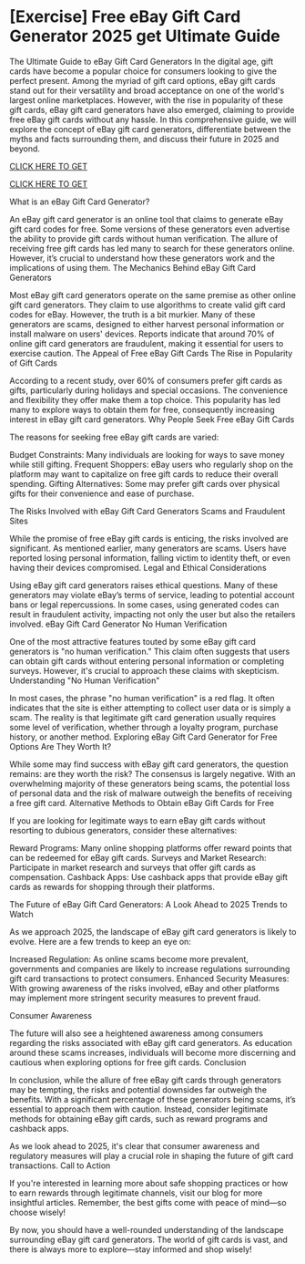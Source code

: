 # [Exercise] Free eBay Gift Card Generator 2025 get Ultimate Guide

The Ultimate Guide to eBay Gift Card Generators In the digital age, gift cards have become a popular choice for consumers looking to give the perfect present. Among the myriad of gift card options, eBay gift cards stand out for their versatility and broad acceptance on one of the world's largest online marketplaces. However, with the rise in popularity of these gift cards, eBay gift card generators have also emerged, claiming to provide free eBay gift cards without any hassle. In this comprehensive guide, we will explore the concept of eBay gift card generators, differentiate between the myths and facts surrounding them, and discuss their future in 2025 and beyond. 


[CLICK HERE TO GET](https://appbitly.com/get-free-Gift-card)

[CLICK HERE TO GET](https://appbitly.com/get-free-Gift-card)

What is an eBay Gift Card Generator?

An eBay gift card generator is an online tool that claims to generate eBay gift card codes for free. Some versions of these generators even advertise the ability to provide gift cards without human verification. The allure of receiving free gift cards has led many to search for these generators online. However, it’s crucial to understand how these generators work and the implications of using them. The Mechanics Behind eBay Gift Card Generators

Most eBay gift card generators operate on the same premise as other online gift card generators. They claim to use algorithms to create valid gift card codes for eBay. However, the truth is a bit murkier. Many of these generators are scams, designed to either harvest personal information or install malware on users' devices. Reports indicate that around 70% of online gift card generators are fraudulent, making it essential for users to exercise caution. The Appeal of Free eBay Gift Cards The Rise in Popularity of Gift Cards

According to a recent study, over 60% of consumers prefer gift cards as gifts, particularly during holidays and special occasions. The convenience and flexibility they offer make them a top choice. This popularity has led many to explore ways to obtain them for free, consequently increasing interest in eBay gift card generators. Why People Seek Free eBay Gift Cards

The reasons for seeking free eBay gift cards are varied:

Budget Constraints: Many individuals are looking for ways to save money while still gifting. Frequent Shoppers: eBay users who regularly shop on the platform may want to capitalize on free gift cards to reduce their overall spending. Gifting Alternatives: Some may prefer gift cards over physical gifts for their convenience and ease of purchase.

The Risks Involved with eBay Gift Card Generators Scams and Fraudulent Sites

While the promise of free eBay gift cards is enticing, the risks involved are significant. As mentioned earlier, many generators are scams. Users have reported losing personal information, falling victim to identity theft, or even having their devices compromised. Legal and Ethical Considerations

Using eBay gift card generators raises ethical questions. Many of these generators may violate eBay’s terms of service, leading to potential account bans or legal repercussions. In some cases, using generated codes can result in fraudulent activity, impacting not only the user but also the retailers involved. eBay Gift Card Generator No Human Verification

One of the most attractive features touted by some eBay gift card generators is "no human verification." This claim often suggests that users can obtain gift cards without entering personal information or completing surveys. However, it's crucial to approach these claims with skepticism. Understanding "No Human Verification"

In most cases, the phrase "no human verification" is a red flag. It often indicates that the site is either attempting to collect user data or is simply a scam. The reality is that legitimate gift card generation usually requires some level of verification, whether through a loyalty program, purchase history, or another method. Exploring eBay Gift Card Generator for Free Options Are They Worth It?

While some may find success with eBay gift card generators, the question remains: are they worth the risk? The consensus is largely negative. With an overwhelming majority of these generators being scams, the potential loss of personal data and the risk of malware outweigh the benefits of receiving a free gift card. Alternative Methods to Obtain eBay Gift Cards for Free

If you are looking for legitimate ways to earn eBay gift cards without resorting to dubious generators, consider these alternatives:

Reward Programs: Many online shopping platforms offer reward points that can be redeemed for eBay gift cards. Surveys and Market Research: Participate in market research and surveys that offer gift cards as compensation. Cashback Apps: Use cashback apps that provide eBay gift cards as rewards for shopping through their platforms.

The Future of eBay Gift Card Generators: A Look Ahead to 2025 Trends to Watch

As we approach 2025, the landscape of eBay gift card generators is likely to evolve. Here are a few trends to keep an eye on:

Increased Regulation: As online scams become more prevalent, governments and companies are likely to increase regulations surrounding gift card transactions to protect consumers. Enhanced Security Measures: With growing awareness of the risks involved, eBay and other platforms may implement more stringent security measures to prevent fraud.

Consumer Awareness

The future will also see a heightened awareness among consumers regarding the risks associated with eBay gift card generators. As education around these scams increases, individuals will become more discerning and cautious when exploring options for free gift cards. Conclusion

In conclusion, while the allure of free eBay gift cards through generators may be tempting, the risks and potential downsides far outweigh the benefits. With a significant percentage of these generators being scams, it’s essential to approach them with caution. Instead, consider legitimate methods for obtaining eBay gift cards, such as reward programs and cashback apps.

As we look ahead to 2025, it's clear that consumer awareness and regulatory measures will play a crucial role in shaping the future of gift card transactions. Call to Action

If you're interested in learning more about safe shopping practices or how to earn rewards through legitimate channels, visit our blog for more insightful articles. Remember, the best gifts come with peace of mind—so choose wisely!

By now, you should have a well-rounded understanding of the landscape surrounding eBay gift card generators. The world of gift cards is vast, and there is always more to explore—stay informed and shop wisely! 